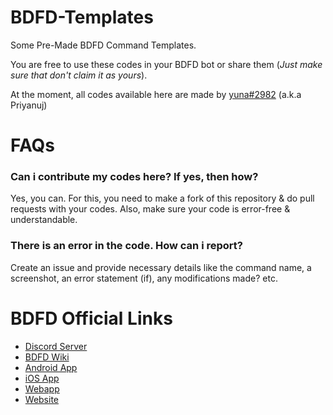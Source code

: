 # BDFD-Templates
Some Pre-Made BDFD Command Templates.

You are free to use these codes in your BDFD bot or share them (_Just make sure that don't claim it as yours_).

At the moment, all codes available here are made by [yuna#2982](https://discord.com/users/787706398489837590) (a.k.a Priyanuj)

# FAQs

### Can i contribute my codes here? If yes, then how?

Yes, you can. For this, you need to make a fork of this repository & do pull requests with your codes. Also, make sure your code is error-free & understandable.

### There is an error in the code. How can i report?

Create an issue and provide necessary details like the command name, a screenshot, an error statement (if), any modifications made? etc.

# BDFD Official Links

- [Discord Server](https://discord.gg/botdesigner)
- [BDFD Wiki](https://nilpointer-software.github.io/bdfd-wiki/foreword.html)
- [Android App](https://play.google.com/store/apps/details?id=com.jakubtomana.discordbotdesinger)
- [iOS App](https://apps.apple.com/app/bot-designer-for-discord/id1495536477)
- [Webapp](https://botdesignerdiscord.com/app/)
- [Website](https://botdesignerdiscord.com/)
